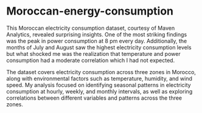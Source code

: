 # Moroccan-energy-consumption

This Moroccan electricity consumption dataset, courtesy of Maven Analytics, revealed surprising insights. One of the most striking findings was the peak in power consumption at 8 pm every day. Additionally, the months of July and August saw the highest electricity consumption levels but what shocked me was the realization that temperature and power consumption had a moderate correlation which I had not expected. 

The dataset covers electricity consumption across three zones in Morocco, along with environmental factors such as temperature, humidity, and wind speed. My analysis focused on identifying seasonal patterns in electricity consumption at hourly, weekly, and monthly intervals, as well as exploring correlations between different variables and patterns across the three zones.

